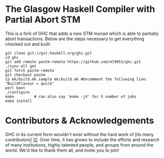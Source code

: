The Glasgow Haskell Compiler with Partial Abort STM
============================
This is a fork of GHC that adds a new STM monad which is able to 
partially abort transactions.  Below are the steps necessary to
get everything checked out and built:


    git clone git://git.haskell.org/ghc.git
    cd ghc
    git add remote pastm-remote https://github.com/ml9951/ghc.git
    ./sync-all get
    git fetch pastm-remote
    git checkout pastm
    cp mk/build.mk.sample mk/build.mk #Uncomment the following line: "BuildFlavour = quick"
    perl boot
    ./configure
    make         # can also say 'make -jX' for X number of jobs
    make install	 
    
Contributors & Acknowledgements
===============================

GHC in its current form wouldn't exist without the hard work of
[its many contributors] [12]. Over time, it has grown to include the
efforts and research of many institutions, highly talented people, and
groups from around the world. We'd like to thank them all, and invite
you to join!

  [1]:  http://www.haskell.org/ghc/            "www.haskell.org/ghc/"
  [2]:  http://ghc.haskell.org/trac/ghc    "ghc.haskell.org/trac/ghc"
  [3]:  http://ghc.haskell.org/trac/ghc/wiki/Building
          "ghc.haskell.org/trac/ghc/wiki/Building"
  [4]:  http://www.haskell.org/happy/          "www.haskell.org/happy/"
  [5]:  http://www.haskell.org/alex/           "www.haskell.org/alex/"
  [6]:  http://www.haskell.org/haddock/        "www.haskell.org/haddock/"
  [7]: https://ghc.haskell.org/trac/ghc/wiki/Building/GettingTheSources#GettingaGHCrepositoryfromGitHub
          "https://ghc.haskell.org/trac/ghc/wiki/Building/GettingTheSources#GettingaGHCrepositoryfromGitHub"
  [8]:  http://ghc.haskell.org/trac/ghc/wiki/Building/Preparation
          "http://ghc.haskell.org/trac/ghc/wiki/Building/Preparation"
  [9]:  http://www.haskell.org/cabal/          "http://www.haskell.org/cabal/"
  [10]: http://ghc.haskell.org/trac/ghc/
          "http://ghc.haskell.org/trac/ghc/"
  [11]: http://www.haskell.org/pipermail/glasgow-haskell-users/
          "http://www.haskell.org/pipermail/glasgow-haskell-users/"
  [12]: http://ghc.haskell.org/trac/ghc/wiki/TeamGHC
          "http://ghc.haskell.org/trac/ghc/wiki/TeamGHC"
